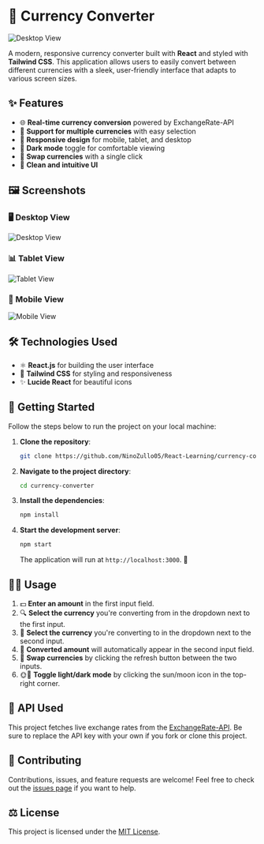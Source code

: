 # 💱 Currency Converter

![Desktop View](assets/desktop.png)

A modern, responsive currency converter built with **React** and styled with **Tailwind CSS**. This application allows users to easily convert between different currencies with a sleek, user-friendly interface that adapts to various screen sizes.

## ✨ Features

- 🌐 **Real-time currency conversion** powered by ExchangeRate-API
- 💸 **Support for multiple currencies** with easy selection
- 📱 **Responsive design** for mobile, tablet, and desktop
- 🌙 **Dark mode** toggle for comfortable viewing
- 🔄 **Swap currencies** with a single click
- 🎨 **Clean and intuitive UI**

## 🖼️ Screenshots

### 🖥️ Desktop View

![Desktop View](assets/desktop.png)

### 📊 Tablet View

![Tablet View](assets/tablet.png)

### 📱 Mobile View

![Mobile View](assets/mobile.png)

## 🛠️ Technologies Used

- ⚛️ **React.js** for building the user interface
- 🎨 **Tailwind CSS** for styling and responsiveness
- ✨ **Lucide React** for beautiful icons

## 🚀 Getting Started

Follow the steps below to run the project on your local machine:

1. **Clone the repository**:

   ```bash
   git clone https://github.com/NinoZullo05/React-Learning/currency-converter.git
   ```

2. **Navigate to the project directory**:

   ```bash
   cd currency-converter
   ```

3. **Install the dependencies**:

   ```bash
   npm install
   ```

4. **Start the development server**:

   ```bash
   npm start
   ```

   The application will run at `http://localhost:3000`. 🎉

## 🧑‍💻 Usage

1. 💵 **Enter an amount** in the first input field.
2. 🔍 **Select the currency** you're converting from in the dropdown next to the first input.
3. 🔄 **Select the currency** you're converting to in the dropdown next to the second input.
4. 🧮 **Converted amount** will automatically appear in the second input field.
5. 💱 **Swap currencies** by clicking the refresh button between the two inputs.
6. 🌞🌚 **Toggle light/dark mode** by clicking the sun/moon icon in the top-right corner.

## 🔗 API Used

This project fetches live exchange rates from the [ExchangeRate-API](https://www.exchangerate-api.com/). Be sure to replace the API key with your own if you fork or clone this project.

## 🤝 Contributing

Contributions, issues, and feature requests are welcome! Feel free to check out the [issues page](https://github.com/NinoZullo05/React-Learning/currency-converter.git/issues) if you want to help.

## ⚖️ License

This project is licensed under the [MIT License](https://choosealicense.com/licenses/mit/).
